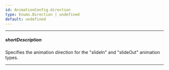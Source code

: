 ```yaml
---
id: AnimationConfig.direction
type: Enums.Direction | undefined
default: undefined
---
```

---
##### shortDescription
Specifies the animation direction for the "slideIn" and "slideOut" animation types.

---
<!-- Description goes here -->